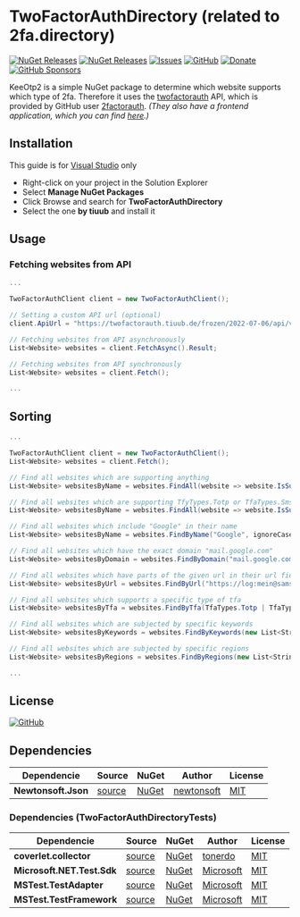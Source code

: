 # TwoFactorAuthDirectory (related to 2fa.directory)
[![NuGet Releases](https://img.shields.io/nuget/v/TwoFactorAuthDirectory)](https://www.nuget.org/packages/TwoFactorAuthDirectory/)
[![NuGet Releases](https://img.shields.io/nuget/dt/TwoFactorAuthDirectory)](https://www.nuget.org/packages/TwoFactorAuthDirectory/)
[![Issues](https://img.shields.io/github/issues/tiuub/TwoFactorAuthDirectory)](https://github.com/tiuub/TwoFactorAuthDirectory/issues)
[![GitHub](https://img.shields.io/github/license/tiuub/TwoFactorAuthDirectory)](https://github.com/tiuub/TwoFactorAuthDirectory/blob/master/LICENSE.md)
[![Donate](https://img.shields.io/badge/donate-PayPal-green.svg)](https://www.paypal.com/cgi-bin/webscr?cmd=_s-xclick&hosted_button_id=5F5QB7744AD5G&source=url)
[![GitHub Sponsors](https://img.shields.io/github/sponsors/tiuub)](https://github.com/sponsors/tiuub)


KeeOtp2 is a simple NuGet package to determine which website supports which type of 2fa. Therefore it uses the [twofactorauth](https://github.com/2factorauth/twofactorauth) API, which is provided by GitHub user [2factorauth](https://github.com/2factorauth). *(They also have a frontend application, which you can find [here](https://2fa.directory/).)*


## Installation
This guide is for [Visual Studio](https://visualstudio.microsoft.com/de/) only
 - Right-click on your project in the Solution Explorer
 - Select **Manage NuGet Packages**
 - Click Browse and search for **TwoFactorAuthDirectory**
 - Select the one **by tiuub** and install it


## Usage

### Fetching websites from API

```c#
...

TwoFactorAuthClient client = new TwoFactorAuthClient();

// Setting a custom API url (optional)
client.ApiUrl = "https://twofactorauth.tiuub.de/frozen/2022-07-06/api/v3/all.json";

// Fetching websites from API asynchronously
List<Website> websites = client.FetchAsync().Result;

// Fetching websites from API synchronously
List<Website> websites = client.Fetch();

...
```



## Sorting

```c#
...

TwoFactorAuthClient client = new TwoFactorAuthClient();
List<Website> websites = client.Fetch();

// Find all websites which are supporting anything
List<Website> websitesByName = websites.FindAll(website => website.IsSupportingAny());

// Find all websites which are supporting TfyTypes.Totp or TfaTypes.Sms
List<Website> websitesByName = websites.FindAll(website => website.IsSupporting(TfaTypes.Totp | TfaTypes.Sms));

// Find all websites which include "Google" in their name
List<Website> websitesByName = websites.FindByName("Google", ignoreCase: true);

// Find all websites which have the exact domain "mail.google.com"
List<Website> websitesByDomain = websites.FindByDomain("mail.google.com");

// Find all websites which have parts of the given url in their url field or in their additional_domains/domain field
List<Website> websitesByUrl = websites.FindByUrl("https://log:mein@samsung.com/test-path?test-parameter:123");

// Find all websites which supports a specific type of tfa
List<Website> websitesByTfa = websites.FindByTfa(TfaTypes.Totp | TfaTypes.Sms);

// Find all websites which are subjected by specific keywords
List<Website> websitesByKeywords = websites.FindByKeywords(new List<String>() { "email", "security" });

// Find all websites which are subjected by specific regions
List<Website> websitesByRegions = websites.FindByRegions(new List<String>() { "us", "de" });

...
```


## License

[![GitHub](https://img.shields.io/github/license/tiuub/TwoFactorAuthDirectory)](https://github.com/tiuub/TwoFactorAuthDirectory/blob/master/LICENSE.md)



## Dependencies

Dependencie | Source | NuGet | Author | License
--- | --- | --- | --- | ---
**Newtonsoft.Json** | [source](https://github.com/JamesNK/Newtonsoft.Json) | [NuGet](https://www.nuget.org/packages/Newtonsoft.Json) | [newtonsoft](https://www.nuget.org/profiles/newtonsoft) | [MIT](https://licenses.nuget.org/MIT)



### Dependencies (TwoFactorAuthDirectoryTests)

Dependencie | Source | NuGet | Author | License
--- | --- | --- | --- | ---
**coverlet.collector** | [source](https://github.com/coverlet-coverage/coverlet) | [NuGet](https://www.nuget.org/packages/coverlet.collector/) | [tonerdo](https://www.nuget.org/profiles/tonerdo) | [MIT](https://licenses.nuget.org/MIT)
**Microsoft.NET.Test.Sdk** | [source](https://github.com/microsoft/vstest/) | [NuGet](https://www.nuget.org/packages/Microsoft.NET.Test.Sdk/) | [Microsoft](https://www.nuget.org/profiles/Microsoft) | [MIT](https://www.nuget.org/packages/Microsoft.NET.Test.Sdk/17.3.1/License)
**MSTest.TestAdapter** | [source](https://github.com/microsoft/testfx) | [NuGet](https://www.nuget.org/packages/MSTest.TestAdapter/) | [Microsoft](https://www.nuget.org/profiles/Microsoft) | [MIT](https://licenses.nuget.org/MIT)
**MSTest.TestFramework** | [source](https://github.com/microsoft/testfx) | [NuGet](https://www.nuget.org/packages/MSTest.TestFramework/) | [Microsoft](https://www.nuget.org/profiles/Microsoft) | [MIT](https://licenses.nuget.org/MIT)
